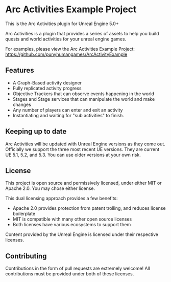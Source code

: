 # Arc Activities Example Project

This is the Arc Activities plugin for Unreal Engine 5.0+

Arc Activities is a plugin that provides a series of assets to help you build quests and world activities for your unreal engine games.

For examples, please view the Arc Activities Example Project: https://github.com/punyhumangames/ArcActivityExample


## Features

* A Graph-Based activity designer
* Fully replicated activity progress
* Objective Trackers that can observe events happening in the world
* Stages and Stage services that can manipulate the world and make changes
* Any number of players can enter and exit an activity
* Instantiating and waiting for "sub activities" to finish.


## Keeping up to date

Arc Activities will be updated with Unreal Engine versions as they come out.  Officially we support the three most recent UE versions.  They are current UE 5.1, 5.2, and 5.3.  You can use older versions at your own risk.  

## License
This project is open source and permissively licensed, under either MIT or Apache 2.0.  You may chose either license.  

This dual licensing approach provides a few benefits:
* Apache 2.0 provides protection from patent trolling, and reduces license boilerplate
* MIT is compatible with many other open source licenses
* Both licenses have various ecosystems to support them 

Content provided by the Unreal Engine is licensed under their respective licenses.  

## Contributing

Contributions in the form of pull requests are extremely welcome!  All contributions must be provided under both of these licenses.
